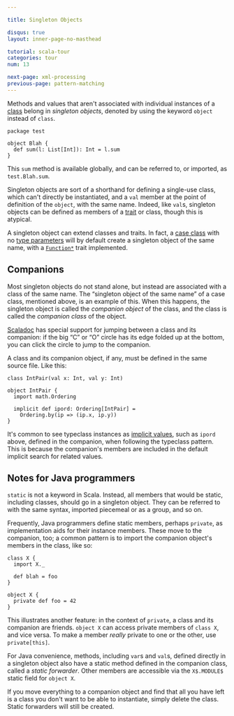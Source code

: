 ```yaml
---

title: Singleton Objects

disqus: true
layout: inner-page-no-masthead

tutorial: scala-tour
categories: tour
num: 13

next-page: xml-processing
previous-page: pattern-matching
---
```


Methods and values that aren't associated with individual instances of a [class](classes.html) belong in *singleton objects*, denoted by using the keyword `object` instead of `class`.

```
package test

object Blah {
  def sum(l: List[Int]): Int = l.sum
}
```

This `sum` method is available globally, and can be referred to, or imported, as `test.Blah.sum`.

Singleton objects are sort of a shorthand for defining a single-use class, which can't directly be instantiated, and a `val` member at the point of definition of the `object`, with the same name. Indeed, like `val`s, singleton objects can be defined as members of a [trait](traits.html) or class, though this is atypical.

A singleton object can extend classes and traits. In fact, a [case class](case-classes.html) with no [type parameters](generic-classes.html) will by default create a singleton object of the same name, with a [`Function*`](http://www.scala-lang.org/api/current/scala/Function1.html) trait implemented.

## Companions ##

Most singleton objects do not stand alone, but instead are associated with a class of the same name. The “singleton object of the same name” of a case class, mentioned above, is an example of this. When this happens, the singleton object is called the *companion object* of the class, and the class is called the *companion class* of the object.

[Scaladoc](https://wiki.scala-lang.org/display/SW/Introduction) has special support for jumping between a class and its companion: if the big “C” or “O” circle has its edge folded up at the bottom, you can click the circle to jump to the companion.

A class and its companion object, if any, must be defined in the same source file. Like this:

```tut
class IntPair(val x: Int, val y: Int)

object IntPair {
  import math.Ordering

  implicit def ipord: Ordering[IntPair] =
    Ordering.by(ip => (ip.x, ip.y))
}
```

It's common to see typeclass instances as [implicit values](implicit-parameters.html), such as `ipord` above, defined in the companion, when following the typeclass pattern. This is because the companion's members are included in the default implicit search for related values.

## Notes for Java programmers ##

`static` is not a keyword in Scala. Instead, all members that would be static, including classes, should go in a singleton object. They can be referred to with the same syntax, imported piecemeal or as a group, and so on.

Frequently, Java programmers define static members, perhaps `private`, as implementation aids for their instance members. These move to the companion, too; a common pattern is to import the companion object's members in the class, like so:

```
class X {
  import X._

  def blah = foo
}

object X {
  private def foo = 42
}
```

This illustrates another feature: in the context of `private`, a class and its companion are friends. `object X` can access private members of `class X`, and vice versa. To make a member *really* private to one or the other, use `private[this]`.

For Java convenience, methods, including `var`s and `val`s, defined directly in a singleton object also have a static method defined in the companion class, called a *static forwarder*. Other members are accessible via the `X$.MODULE$` static field for `object X`.

If you move everything to a companion object and find that all you have left is a class you don't want to be able to instantiate, simply delete the class. Static forwarders will still be created.
